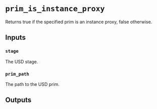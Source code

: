 # `prim_is_instance_proxy`

Returns true if the specified prim is an instance proxy, false otherwise.

## Inputs

### `stage`
The USD stage. 

### `prim_path`
The path to the USD prim. 


## Outputs
